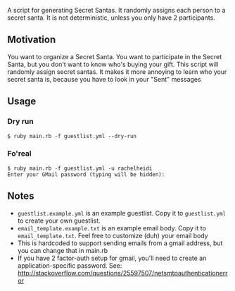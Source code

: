 A script for generating Secret Santas. It randomly assigns each person to a secret santa. It is not deterministic, unless you only have 2 participants.

## Motivation
You want to organize a Secret Santa. You want to participate in the Secret Santa, but you don't want to know who's buying your gift. This script will randomly assign secret santas. It makes it more annoying to learn who your secret santa is, because you have to look in your "Sent" messages

## Usage
### Dry run
```
$ ruby main.rb -f guestlist.yml --dry-run
```
### Fo'real
```
$ ruby main.rb -f guestlist.yml -u rachelheidi
Enter your GMail password (typing will be hidden):
```

## Notes
- `guestlist.example.yml` is an example guestlist. Copy it to `guestlist.yml` to create your own guestlist.
- `email_template.example.txt` is an example email body. Copy it to `email_template.txt`. Feel free to customize (duh) your email body
- This is hardcoded to support sending emails from a gmail address, but you can change that in main.rb
- If you have 2 factor-auth setup for gmail, you'll need to create an application-specific password. See: http://stackoverflow.com/questions/25597507/netsmtpauthenticationerror